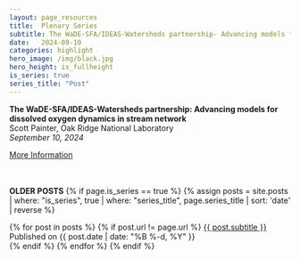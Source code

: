 ```yaml
---
layout: page_resources
title:  Plenary Series
subtitle: The WaDE-SFA/IDEAS-Watersheds partnership- Advancing models for dissolved oxygen dynamics in stream network
date:   2024-09-10
categories: highlight
hero_image: /img/black.jpg
hero_height: is_fullheight
is_series: true
series_title: "Post"
---
```


<strong>The WaDE-SFA/IDEAS-Watersheds partnership: Advancing models for dissolved oxygen dynamics in stream network</strong><br> Scott Painter, Oak Ridge National Laboratory<br><em>September 10, 2024</em>

[More Information](https://ideas-watersheds.github.io/resources/plenary/plenary_2024/2024-9-10_spainter)


<br><br> **OLDER POSTS**
{% if page.is_series == true %}
{% assign posts = site.posts | where: "is_series", true | where: "series_title", page.series_title | sort: 'date' | reverse %}

{% for post in posts %}
        {% if post.url != page.url %}
 		<a href="{{ post.url | prepend: site.baseurl }}">{{ post.subtitle }}</a> Published on <time datetime="{{ post.date | date_to_xmlschema }}">{{ post.date | date: "%B %-d, %Y" }}</time><br>
        {% endif %}
{% endfor %}
{% endif %}